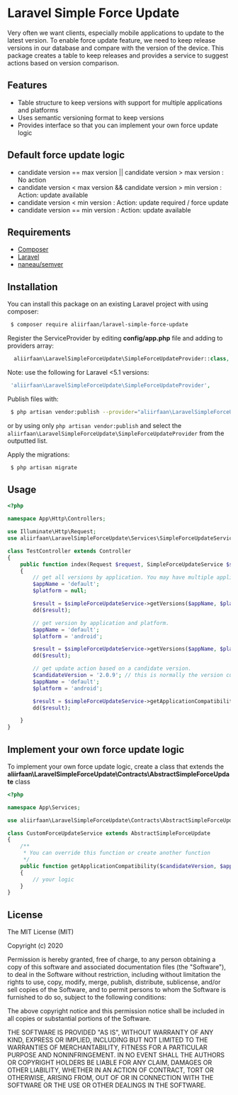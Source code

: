 # Laravel Simple Force Update

Very often we want clients, especially mobile applications to update to the latest version. To enable force update feature, we need to keep release versions in our database and compare with the version of the device. This package creates a table to keep releases and provides a service to suggest actions based on version comparison.

## Features

* Table structure to keep versions with support for multiple applications and platforms
* Uses semantic versioning format to keep versions
* Provides interface so that you can implement your own force update logic

## Default force update logic
* candidate version == max version ||  candidate version > max version : No action
* candidate version < max version && candidate version > min version : Action: update available
* candidate version < min version : Action: update required / force update
* candidate version == min version : Action: update available

## Requirements

* [Composer](https://getcomposer.org/)
* [Laravel](http://laravel.com/)
* [naneau/semver](https://github.com/naneau/semver)

## Installation

You can install this package on an existing Laravel project with using composer:

```bash
 $ composer require aliirfaan/laravel-simple-force-update
```

Register the ServiceProvider by editing **config/app.php** file and adding to providers array:

```php
  aliirfaan\LaravelSimpleForceUpdate\SimpleForceUpdateProvider::class,
```

Note: use the following for Laravel <5.1 versions:

```php
 'aliirfaan\LaravelSimpleForceUpdate\SimpleForceUpdateProvider',
```

Publish files with:

```bash
 $ php artisan vendor:publish --provider="aliirfaan\LaravelSimpleForceUpdate\SimpleForceUpdateProvider"
```

or by using only `php artisan vendor:publish` and select the `aliirfaan\LaravelSimpleForceUpdate\SimpleForceUpdateProvider` from the outputted list.

Apply the migrations:

```bash
 $ php artisan migrate
 ```

## Usage

```php
<?php

namespace App\Http\Controllers;

use Illuminate\Http\Request;
use aliirfaan\LaravelSimpleForceUpdate\Services\SimpleForceUpdateService;

class TestController extends Controller
{
    public function index(Request $request, SimpleForceUpdateService $simpleForceUpdateService)
    {
        // get all versions by application. You may have multiple applications/mobile apps
        $appName = 'default';
        $platform = null;

        $result = $simpleForceUpdateService->getVersions($appName, $platform);
        dd($result);

        // get version by application and platform.
        $appName = 'default';
        $platform = 'android';

        $result = $simpleForceUpdateService->getVersions($appName, $platform);
        dd($result);

        // get update action based on a candidate version.
        $candidateVersion = '2.0.9'; // this is normally the version currently installed on the client/device
        $appName = 'default';
        $platform = 'android';

        $result = $simpleForceUpdateService->getApplicationCompatibility($candidateVersion, $appName, $platform);
        dd($result);

    }
}
```

## Implement your own force update logic

To implement your own force update logic, create a class that extends the **aliirfaan\LaravelSimpleForceUpdate\Contracts\AbstractSimpleForceUpdate** class

```php
<?php

namespace App\Services;

use aliirfaan\LaravelSimpleForceUpdate\Contracts\AbstractSimpleForceUpdate;

class CustomForceUpdateService extends AbstractSimpleForceUpdate 
{
    /**
     * You can override this function or create another function
     */
    public function getApplicationCompatibility($candidateVersion, $appName = 'default', $platform = 'android')
    {
        // your logic
    }
}
```

## License

The MIT License (MIT)

Copyright (c) 2020

Permission is hereby granted, free of charge, to any person obtaining a copy
of this software and associated documentation files (the "Software"), to deal
in the Software without restriction, including without limitation the rights
to use, copy, modify, merge, publish, distribute, sublicense, and/or sell
copies of the Software, and to permit persons to whom the Software is
furnished to do so, subject to the following conditions:

The above copyright notice and this permission notice shall be included in all
copies or substantial portions of the Software.

THE SOFTWARE IS PROVIDED "AS IS", WITHOUT WARRANTY OF ANY KIND, EXPRESS OR
IMPLIED, INCLUDING BUT NOT LIMITED TO THE WARRANTIES OF MERCHANTABILITY,
FITNESS FOR A PARTICULAR PURPOSE AND NONINFRINGEMENT. IN NO EVENT SHALL THE
AUTHORS OR COPYRIGHT HOLDERS BE LIABLE FOR ANY CLAIM, DAMAGES OR OTHER
LIABILITY, WHETHER IN AN ACTION OF CONTRACT, TORT OR OTHERWISE, ARISING FROM,
OUT OF OR IN CONNECTION WITH THE SOFTWARE OR THE USE OR OTHER DEALINGS IN THE
SOFTWARE.